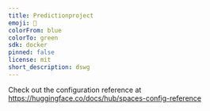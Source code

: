 ```yaml
---
title: Predictionproject
emoji: 🐠
colorFrom: blue
colorTo: green
sdk: docker
pinned: false
license: mit
short_description: dswg
---
```


Check out the configuration reference at https://huggingface.co/docs/hub/spaces-config-reference
